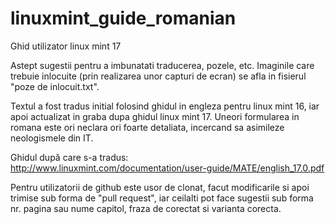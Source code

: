 linuxmint_guide_romanian
========================

Ghid utilizator linux mint 17

Astept sugestii pentru a imbunatati traducerea, pozele, etc.
Imaginile care trebuie inlocuite (prin realizarea unor capturi de ecran) se afla in fisierul "poze de inlocuit.txt".

Textul a fost tradus initial folosind ghidul in engleza pentru linux mint 16, iar apoi actualizat in graba dupa ghidul linux mint 17.
Uneori formularea in romana este ori neclara ori foarte detaliata, incercand sa asimileze neologismele din IT.

Ghidul după care s-a tradus:
http://www.linuxmint.com/documentation/user-guide/MATE/english_17.0.pdf

Pentru utilizatorii de github este usor de clonat, facut modificarile si apoi trimise sub forma de "pull request", iar ceilalti pot face sugestii 
sub forma nr. pagina sau nume capitol, fraza de corectat si varianta corecta.

